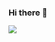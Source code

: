 ### Hi there 👋


<a href="[comnet.kmu.ac.kr](https://sites.google.com/site/computernetworklab/?pli=1)" target="_blank"><img src="https://img.shields.io/badge/COMNET-computer%20network%20lab-blue?style=flat-square&?logo=appveyor&logoColor=blue"/></a>

<!--
**GHkar/GHkar** is a ✨ _special_ ✨ repository because its `README.md` (this file) appears on your GitHub profile.

Here are some ideas to get you started:

- 🔭 I’m currently working on ...
- 🌱 I’m currently learning ...
- 👯 I’m looking to collaborate on ...
- 🤔 I’m looking for help with ...
- 💬 Ask me about ...
- 📫 How to reach me: ...
- 😄 Pronouns: ...
- ⚡ Fun fact: ...
-->
